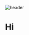 ![header](https://capsule-render.vercel.app/api?type=waving&color=auto&height=100&section=header&animation=twinkling)
# Hi
